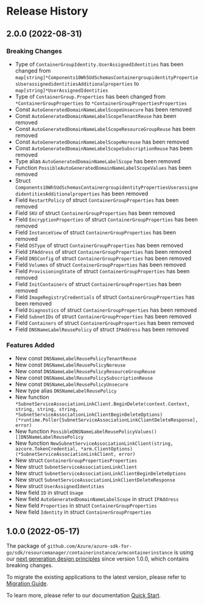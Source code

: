 # Release History

## 2.0.0 (2022-08-31)
### Breaking Changes

- Type of `ContainerGroupIdentity.UserAssignedIdentities` has been changed from `map[string]*Components10Wh5UdSchemasContainergroupidentityPropertiesUserassignedidentitiesAdditionalproperties` to `map[string]*UserAssignedIdentities`
- Type of `ContainerGroup.Properties` has been changed from `*ContainerGroupProperties` to `*ContainerGroupPropertiesProperties`
- Const `AutoGeneratedDomainNameLabelScopeUnsecure` has been removed
- Const `AutoGeneratedDomainNameLabelScopeTenantReuse` has been removed
- Const `AutoGeneratedDomainNameLabelScopeResourceGroupReuse` has been removed
- Const `AutoGeneratedDomainNameLabelScopeNoreuse` has been removed
- Const `AutoGeneratedDomainNameLabelScopeSubscriptionReuse` has been removed
- Type alias `AutoGeneratedDomainNameLabelScope` has been removed
- Function `PossibleAutoGeneratedDomainNameLabelScopeValues` has been removed
- Struct `Components10Wh5UdSchemasContainergroupidentityPropertiesUserassignedidentitiesAdditionalproperties` has been removed
- Field `RestartPolicy` of struct `ContainerGroupProperties` has been removed
- Field `SKU` of struct `ContainerGroupProperties` has been removed
- Field `EncryptionProperties` of struct `ContainerGroupProperties` has been removed
- Field `InstanceView` of struct `ContainerGroupProperties` has been removed
- Field `OSType` of struct `ContainerGroupProperties` has been removed
- Field `IPAddress` of struct `ContainerGroupProperties` has been removed
- Field `DNSConfig` of struct `ContainerGroupProperties` has been removed
- Field `Volumes` of struct `ContainerGroupProperties` has been removed
- Field `ProvisioningState` of struct `ContainerGroupProperties` has been removed
- Field `InitContainers` of struct `ContainerGroupProperties` has been removed
- Field `ImageRegistryCredentials` of struct `ContainerGroupProperties` has been removed
- Field `Diagnostics` of struct `ContainerGroupProperties` has been removed
- Field `SubnetIDs` of struct `ContainerGroupProperties` has been removed
- Field `Containers` of struct `ContainerGroupProperties` has been removed
- Field `DNSNameLabelReusePolicy` of struct `IPAddress` has been removed

### Features Added

- New const `DNSNameLabelReusePolicyTenantReuse`
- New const `DNSNameLabelReusePolicyNoreuse`
- New const `DNSNameLabelReusePolicyResourceGroupReuse`
- New const `DNSNameLabelReusePolicySubscriptionReuse`
- New const `DNSNameLabelReusePolicyUnsecure`
- New type alias `DNSNameLabelReusePolicy`
- New function `*SubnetServiceAssociationLinkClient.BeginDelete(context.Context, string, string, string, *SubnetServiceAssociationLinkClientBeginDeleteOptions) (*runtime.Poller[SubnetServiceAssociationLinkClientDeleteResponse], error)`
- New function `PossibleDNSNameLabelReusePolicyValues() []DNSNameLabelReusePolicy`
- New function `NewSubnetServiceAssociationLinkClient(string, azcore.TokenCredential, *arm.ClientOptions) (*SubnetServiceAssociationLinkClient, error)`
- New struct `ContainerGroupPropertiesProperties`
- New struct `SubnetServiceAssociationLinkClient`
- New struct `SubnetServiceAssociationLinkClientBeginDeleteOptions`
- New struct `SubnetServiceAssociationLinkClientDeleteResponse`
- New struct `UserAssignedIdentities`
- New field `ID` in struct `Usage`
- New field `AutoGeneratedDomainNameLabelScope` in struct `IPAddress`
- New field `Properties` in struct `ContainerGroupProperties`
- New field `Identity` in struct `ContainerGroupProperties`


## 1.0.0 (2022-05-17)

The package of `github.com/Azure/azure-sdk-for-go/sdk/resourcemanager/containerinstance/armcontainerinstance` is using our [next generation design principles](https://azure.github.io/azure-sdk/general_introduction.html) since version 1.0.0, which contains breaking changes.

To migrate the existing applications to the latest version, please refer to [Migration Guide](https://aka.ms/azsdk/go/mgmt/migration).

To learn more, please refer to our documentation [Quick Start](https://aka.ms/azsdk/go/mgmt).